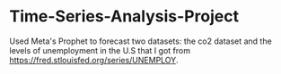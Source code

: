# Time-Series-Analysis-Project
Used Meta's Prophet to forecast two datasets: the co2 dataset and the levels of unemployment in the U.S that I got from https://fred.stlouisfed.org/series/UNEMPLOY.
